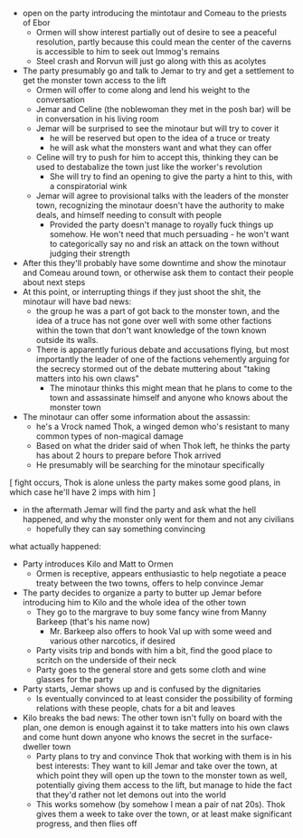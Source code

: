- open on the party introducing the mintotaur and Comeau to the priests of Ebor
  - Ormen will show interest partially out of desire to see a peaceful resolution, partly because this could mean the center of the caverns is accessible to him to seek out Immog's remains
  - Steel crash and Rorvun will just go along with this as acolytes
- The party presumably go and talk to Jemar to try and get a settlement to get the monster town access to the lift
  - Ormen will offer to come along and lend his weight to the conversation
  - Jemar and Celine (the noblewoman they met in the posh bar) will be in conversation in his living room
  - Jemar will be surprised to see the minotaur but will try to cover it
    - he will be reserved but open to the idea of a truce or treaty
    - he will ask what the monsters want and what they can offer
  - Celine will try to push for him to accept this, thinking they can be used to destabalize the town just like the worker's revolution
    - She will try to find an opening to give the party a hint to this, with a conspiratorial wink
  - Jemar will agree to provisional talks with the leaders of the monster town, recognizing the minotaur doesn't have the authority to make deals, and himself needing to consult with people
    - Provided the party doesn't manage to royally fuck things up somehow. He won't need that much persuading - he won't want to categorically say no and risk an attack on the town without judging their strength 
- After this they'll probably have some downtime and show the minotaur and Comeau around town, or otherwise ask them to contact their people about next steps
- At this point, or interrupting things if they just shoot the shit, the minotaur will have bad news: 
  - the group he was a part of got back to the monster town, and the idea of a truce has not gone over well with some other factions within the town that don't want knowledge of the town known outside its walls.
  - There is apparently furious debate and accusations flying, but most importantly the leader of one of the factions vehemently arguing for the secrecy stormed out of the debate muttering about "taking matters into his own claws"
    - The minotaur thinks this might mean that he plans to come to the town and assassinate himself and anyone who knows about the monster town
- The minotaur can offer some information about the assassin: 
  - he's a Vrock named Thok, a winged demon who's resistant to many common types of non-magical damage
  - Based on what the drider said of when Thok left, he thinks the party has about 2 hours to prepare before Thok arrived
  - He presumably will be searching for the minotaur specifically

[ fight occurs, Thok is alone unless the party makes some good plans, in which case he'll have 2 imps with him ]

- in the aftermath Jemar will find the party and ask what the hell happened, and why the monster only went for them and not any civilians
  - hopefully they can say something convincing



what actually happened:
- Party introduces Kilo and Matt to Ormen
  - Ormen is receptive, appears enthusiastic to help negotiate a peace treaty between the two towns, offers to help convince Jemar
- The party decides to organize a party to butter up Jemar before introducing him to Kilo and the whole idea of the other town
  - They go to the margrave to buy some fancy wine from Manny Barkeep (that's his name now)
    - Mr. Barkeep also offers to hook Val up with some weed and various other narcotics, if desired
  - Party visits trip and bonds with him a bit, find the good place to scritch on the underside of their neck
  - Party goes to the general store and gets some cloth and wine glasses for the party
- Party starts, Jemar shows up and is confused by the dignitaries
  - Is eventually convinced to at least consider the possibility of forming relations with these people, chats for a bit and leaves
- Kilo breaks the bad news: The other town isn't fully on board with the plan, one demon is enough against it to take matters into his own claws and come hunt down anyone who knows the secret in the surface-dweller town
  - Party plans to try and convince Thok that working with them is in his best interests: They want to kill Jemar and take over the town, at which point they will open up the town to the monster town as well, potentially giving them access to the lift, but manage to hide the fact that they'd rather not let demons out into the world
  - This works somehow (by somehow I mean a pair of nat 20s). Thok gives them a week to take over the town, or at least make significant progress, and then flies off

